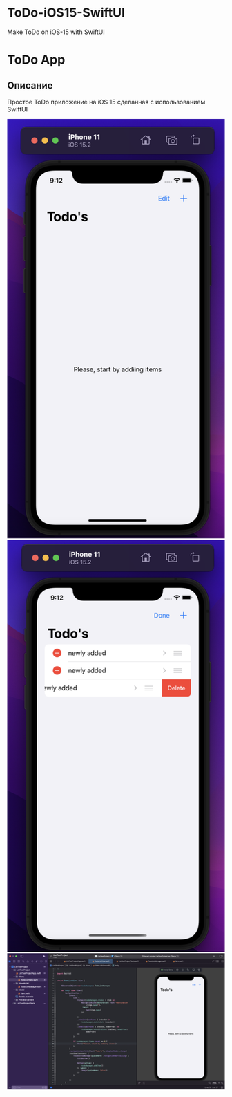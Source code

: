# ToDo-iOS15-SwiftUI
Make ToDo on iOS-15 with SwiftUI

# ToDo App

## Описание

Простое ToDo приложение на iOS 15 сделанная с использованием SwiftUI

![Screen Banner](Documentation/1.png) ![Screen Banner](Documentation/2.png)
![Screen Banner](Documentation/3.png)
